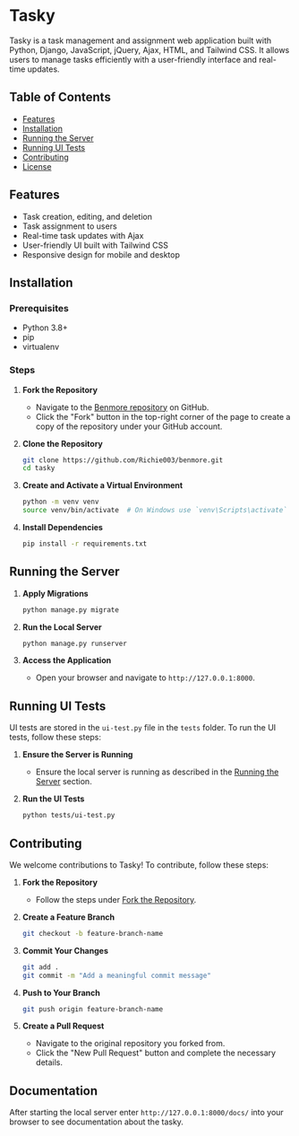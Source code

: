 # Tasky

Tasky is a task management and assignment web application built with Python, Django, JavaScript, jQuery, Ajax, HTML, and Tailwind CSS. It allows users to manage tasks efficiently with a user-friendly interface and real-time updates.

## Table of Contents
- [Features](#features)
- [Installation](#installation)
- [Running the Server](#running-the-server)
- [Running UI Tests](#running-ui-tests)
- [Contributing](#contributing)
- [License](#license)

## Features
- Task creation, editing, and deletion
- Task assignment to users
- Real-time task updates with Ajax
- User-friendly UI built with Tailwind CSS
- Responsive design for mobile and desktop

## Installation

### Prerequisites
- Python 3.8+
- pip
- virtualenv

### Steps

1. **Fork the Repository**
   - Navigate to the [Benmore repository](https://github.com/Richie003/benmore) on GitHub.
   - Click the "Fork" button in the top-right corner of the page to create a copy of the repository under your GitHub account.

2. **Clone the Repository**
   ```bash
   git clone https://github.com/Richie003/benmore.git
   cd tasky
   ```

3. **Create and Activate a Virtual Environment**
   ```bash
   python -m venv venv
   source venv/bin/activate  # On Windows use `venv\Scripts\activate`
   ```

4. **Install Dependencies**
   ```bash
   pip install -r requirements.txt
   ```

## Running the Server

1. **Apply Migrations**
   ```bash
   python manage.py migrate
   ```

2. **Run the Local Server**
   ```bash
   python manage.py runserver
   ```

3. **Access the Application**
   - Open your browser and navigate to `http://127.0.0.1:8000`.

## Running UI Tests

UI tests are stored in the `ui-test.py` file in the `tests` folder. To run the UI tests, follow these steps:

1. **Ensure the Server is Running**
   - Ensure the local server is running as described in the [Running the Server](#running-the-server) section.

2. **Run the UI Tests**
   ```bash
   python tests/ui-test.py
   ```

## Contributing

We welcome contributions to Tasky! To contribute, follow these steps:

1. **Fork the Repository**
   - Follow the steps under [Fork the Repository](#fork-the-repository).

2. **Create a Feature Branch**
   ```bash
   git checkout -b feature-branch-name
   ```

3. **Commit Your Changes**
   ```bash
   git add .
   git commit -m "Add a meaningful commit message"
   ```

4. **Push to Your Branch**
   ```bash
   git push origin feature-branch-name
   ```

5. **Create a Pull Request**
   - Navigate to the original repository you forked from.
   - Click the "New Pull Request" button and complete the necessary details.

## Documentation
After starting the local server enter `http://127.0.0.1:8000/docs/` into your browser to see documentation about the tasky.
